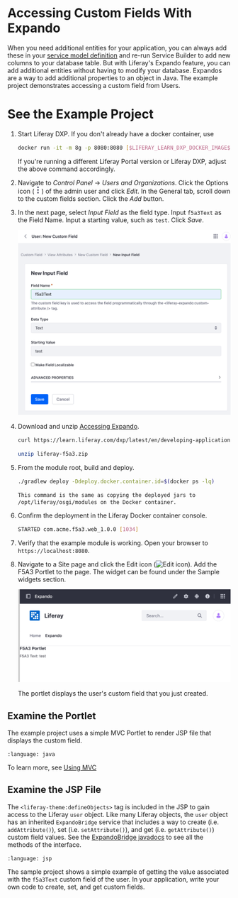 # Accessing Custom Fields With Expando

When you need additional entities for your application, you can always add these in your [service model definition](../service-builder/service-builder-basics/generating-model-persistence-and-service-code.html#examine-the-service-model-definition) and re-run Service Builder to add new columns to your database table. But with Liferay's Expando feature, you can add additional entities without having to modify your database. Expandos are a way to add additional properties to an object in Java. The example project demonstrates accessing a custom field from Users.

# See the Example Project

1. Start Liferay DXP. If you don't already have a docker container, use

    ```bash
    docker run -it -m 8g -p 8080:8080 [$LIFERAY_LEARN_DXP_DOCKER_IMAGE$]
    ```

    If you're running a different Liferay Portal version or Liferay DXP, adjust the above command accordingly. 

1. Navigate to *Control Panel* &rarr; *Users and Organizations*. Click the Options icon (![Options icon](../../../images/icon-actions.png)) of the admin user and click *Edit*. In the General tab, scroll down to the custom fields section. Click the *Add* button.

1. In the next page, select *Input Field* as the field type. Input `f5a3Text` as the Field Name. Input a starting value, such as `test`. Click *Save*. 

    ![Create a custom field called f5a3Text for Users.](./accessing-custom-fields-with-expando/images/01.png)

1. Download and unzip [Accessing Expando](./liferay-f5a3.zip).

    ```bash
    curl https://learn.liferay.com/dxp/latest/en/developing-applications/data-frameworks/expando-framework/liferay-f5a3.zip -O
    ```

    ```bash
    unzip liferay-f5a3.zip
    ```

1. From the module root, build and deploy.

    ```bash
    ./gradlew deploy -Ddeploy.docker.container.id=$(docker ps -lq)
    ```

    ```{note}
    This command is the same as copying the deployed jars to /opt/liferay/osgi/modules on the Docker container.
    ```

1. Confirm the deployment in the Liferay Docker container console.

    ```bash
    STARTED com.acme.f5a3.web_1.0.0 [1034]
    ```

1. Verify that the example module is working. Open your browser to `https://localhost:8080`.

1. Navigate to a Site page and click the Edit icon (![Edit icon](../../../images/icon-edit.png)). Add the F5A3 Portlet to the page. The widget can be found under the Sample widgets section.

    ![Add the F5A3 Portlet to a Site page.](./accessing-custom-fields-with-expando/images/02.png)

    The portlet displays the user's custom field that you just created.

## Examine the Portlet

The example project uses a simple MVC Portlet to render JSP file that displays the custom field. 

```{literalinclude} ./accessing-custom-fields-with-expando/resources/liferay-f5a3.zip/f5a3-web/src/main/java/com/acme/f5a3/web/internal/portlet/F5A3Portlet.java
:language: java
```

To learn more, see [Using MVC](../../developing-a-java-web-application/using-mvc.md)

## Examine the JSP File

The `<liferay-theme:defineObjects>` tag is included in the JSP to gain access to the Liferay `user` object. Like many Liferay objects, the `user` object has an inherited `ExpandoBridge` service that includes a way to create (i.e. `addAttribute()`), set (i.e. `setAttribute()`), and get (i.e. `getAttribute()`) custom field values. See the [ExpandoBridge javadocs](https://learn.liferay.com/reference/latest/en/dxp/javadocs/portal-kernel/com/liferay/expando/kernel/model/ExpandoBridge.html) to see all the methods of the interface.

```{literalinclude} ./accessing-custom-fields-with-expando/resources/liferay-f5a3.zip/f5a3-web/src/main/resources/META-INF/resources/view.jsp
:language: jsp
```

The sample project shows a simple example of getting the value associated with the `f5a3Text` custom field of the user. In your application, write your own code to create, set, and get custom fields.